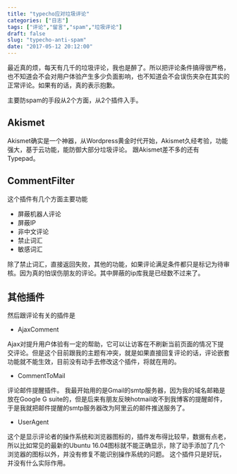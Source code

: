 ```yaml
---
title: "typecho应对垃圾评论"
categories: ["日志"]
tags: ["评论","留言","spam","垃圾评论"]
draft: false
slug: "typecho-anti-spam"
date: "2017-05-12 20:12:00"
---
```


最近真的烦，每天有几千的垃圾评论，我也是醉了。所以把评论条件搞得很严格，也不知道会不会对用户体验产生多少负面影响，也不知道会不会误伤夹杂在其实的正常评论。如果有的话，真的表示抱歉。

主要防spam的手段从2个方面，从2个插件入手。

## Akismet

Akismet确实是一个神器，从Wordpress黄金时代开始，Akismet久经考验，功能强大，基于云功能，能防御大部分垃圾评论。
跟Akismet差不多的还有Typepad。

## CommentFilter

这个插件有几个方面主要功能

- 屏蔽机器人评论
- 屏蔽IP
- 非中文评论
- 禁止词汇
- 敏感词汇

除了禁止词汇，直接返回失败，其他的功能，如果评论满足条件都只是标记为待审核。因为真的怕误伤朋友的评论。其中屏蔽的ip库我是已经数不过来了。

## 其他插件
然后跟评论有关的插件是

- AjaxComment

Ajax对提升用户体验有一定的帮助，它可以让访客在不刷新当前页面的情况下提交评论。但是这个目前跟我的主题有冲突，就是如果直接回复评论的话，评论嵌套功能就不能生效，目前没有动手去修改这个插件，将就在用的。

- CommentToMail

评论邮件提醒插件。
我最开始用的是Gmail的smtp服务器，因为我的域名邮箱是放在Google G suite的，但是后来有朋友反映hotmail收不到我博客的提醒邮件，于是我就把邮件提醒的smtp服务器改为阿里云的邮件推送服务了。

- UserAgent

这个是显示评论者的操作系统和浏览器图标的，插件发布得比较早，数据有点老，所以比如常见的最新的Ubuntu 16.04图标就不能正确显示，除了动手添加了几个浏览器的图标以外，并没有修复不能识别操作系统的问题。
这个插件只是好玩，并没有什么实际作用。
